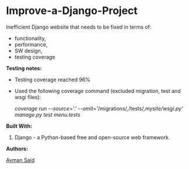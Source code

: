 # Improve-a-Django-Project
Inefficient Django website that needs to be fixed in terms of: 
  - functionality, 
  - performance, 
  - SW design, 
  - testing coverage	

**Testing notes:**
- Testing coverage reached 96%
- Used the following coverage command (excluded migration, test and wsgi files):
  
  *coverage run --source='.' --omit='*/migrations/*,*/tests/*,mysite/wsgi.py' manage.py test menu.tests*

**Built With:**
1. Django - a Python-based free and open-source web framework.

**Authors:**

[Ayman Said](https://www.linkedin.com/in/ayman-said-96819726)
